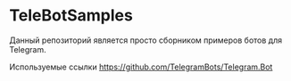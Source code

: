 # TeleBotSamples

Данный репозиторий является просто сборником примеров ботов для Telegram.


Используемые ссылки
https://github.com/TelegramBots/Telegram.Bot
